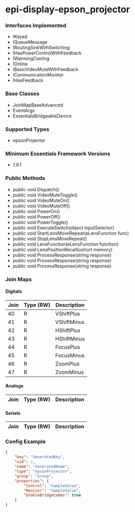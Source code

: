 # epi-display-epson_projector


<!-- START Interfaces Implemented -->
### Interfaces Implemented

- IKeyed
- IQueueMessage
- IRoutingSinkWithSwitching
- IHasPowerControlWithFeedback
- IWarmingCooling
- IOnline
- IBasicVideoMuteWithFeedback
- ICommunicationMonitor
- IHasFeedback
<!-- END Interfaces Implemented -->
<!-- START Base Classes -->
### Base Classes

- JoinMapBaseAdvanced
- EventArgs
- EssentialsBridgeableDevice
<!-- END Base Classes -->
<!-- START Supported Types -->
### Supported Types

- epsonProjector
<!-- END Supported Types -->
<!-- START Minimum Essentials Framework Versions -->
### Minimum Essentials Framework Versions

- 1.8.1
<!-- END Minimum Essentials Framework Versions -->
<!-- START Public Methods -->
### Public Methods

- public void Dispatch()
- public void VideoMuteToggle()
- public void VideoMuteOn()
- public void VideoMuteOff()
- public void PowerOn()
- public void PowerOff()
- public void PowerToggle()
- public void ExecuteSwitch(object inputSelector)
- public void StartLensMoveRepeat(eLensFunction func)
- public void StopLensMoveRepeat()
- public void LensFunction(eLensFunction function)
- public void LensPositionRecall(ushort memory)
- public void ProcessResponse(string response)
- public void ProcessResponse(string response)
- public void ProcessResponse(string response)
<!-- END Public Methods -->
<!-- START Join Maps -->
### Join Maps

#### Digitals

| Join | Type (RW) | Description |
| --- | --- | --- |
| 40 | R | VShiftPlus |
| 41 | R | VShiftMinus |
| 42 | R | HShiftPlus |
| 43 | R | HShiftMinus |
| 44 | R | FocusPlus |
| 45 | R | FocusMinus |
| 46 | R | ZoomPlus |
| 47 | R | ZoomMinus |

#### Analogs

| Join | Type (RW) | Description |
| --- | --- | --- |

#### Serials

| Join | Type (RW) | Description |
| --- | --- | --- |
<!-- END Join Maps -->
<!-- START Config Example -->
### Config Example

```json
{
    "key": "GeneratedKey",
    "uid": 1,
    "name": "GeneratedName",
    "type": "epsonProjector",
    "group": "Group",
    "properties": {
        "Control": "SampleValue",
        "Monitor": "SampleValue",
        "EnableBridgeComms": true
    }
}
```
<!-- END Config Example -->
